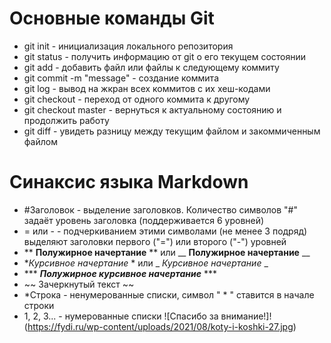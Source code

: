 # Основные команды Git
* git init - инициализация локального репозитория
* git status - получить информацию от git о его текущем состоянии
* git add - добавить файл или файлы к следующему коммиту
* git commit -m "message" - создание коммита
* git log - вывод на жкран всех коммитов с их хеш-кодами
* git checkout - переход от одного коммита к другому
* git checkout master - вернуться к актуальному состоянию и продолжить работу
* git diff - увидеть разницу между текущим файлом и закоммиченным файлом

# Синаксис языка Markdown
* #Заголовок - выделение заголовков. Количество символов "#" задаёт уровень заголовка (поддерживается 6 уровней)
* = или - - подчеркиванием этими символами (не менее 3 подряд) выделяют заголовки первого ("=") или второго ("-") уровней
* ** **Полужирное начертание** ** или __ __Полужирное начертание__ __
* **Курсивное начертание* * или _ _Курсивное начертание_ _
* *** ***Полужирное курсивное начертание*** ***
* ~~ Зачеркнутый текст ~~
* *Строка - ненумерованные списки, символ " * " ставится в начале строки
* 1, 2, 3... - нумерованные списки
![Спасибо за внимание!]!(https://fydi.ru/wp-content/uploads/2021/08/koty-i-koshki-27.jpg)

